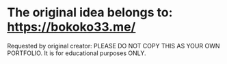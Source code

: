 # The original idea belongs to: https://bokoko33.me/
Requested by original creator: PLEASE DO NOT COPY THIS AS YOUR OWN PORTFOLIO. It is for educational purposes ONLY. 

